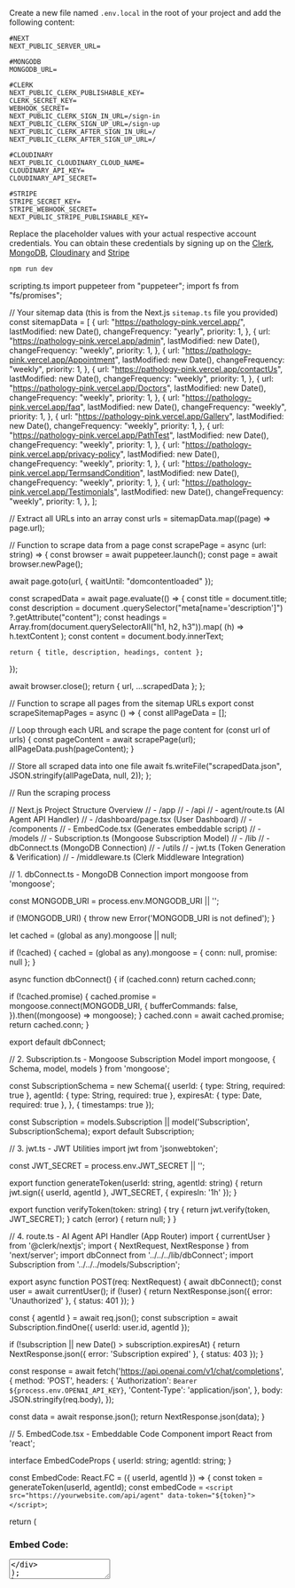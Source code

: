 Create a new file named `.env.local` in the root of your project and add the following content:

```env
#NEXT
NEXT_PUBLIC_SERVER_URL=

#MONGODB
MONGODB_URL=

#CLERK
NEXT_PUBLIC_CLERK_PUBLISHABLE_KEY=
CLERK_SECRET_KEY=
WEBHOOK_SECRET=
NEXT_PUBLIC_CLERK_SIGN_IN_URL=/sign-in
NEXT_PUBLIC_CLERK_SIGN_UP_URL=/sign-up
NEXT_PUBLIC_CLERK_AFTER_SIGN_IN_URL=/
NEXT_PUBLIC_CLERK_AFTER_SIGN_UP_URL=/

#CLOUDINARY
NEXT_PUBLIC_CLOUDINARY_CLOUD_NAME=
CLOUDINARY_API_KEY=
CLOUDINARY_API_SECRET=

#STRIPE
STRIPE_SECRET_KEY=
STRIPE_WEBHOOK_SECRET=
NEXT_PUBLIC_STRIPE_PUBLISHABLE_KEY=
```

Replace the placeholder values with your actual respective account credentials. You can obtain these credentials by signing up on the [Clerk](https://clerk.com/), [MongoDB](https://www.mongodb.com/), [Cloudinary](https://cloudinary.com/) and [Stripe](https://stripe.com)

```bash
npm run dev
```

scripting.ts
import puppeteer from "puppeteer";
import fs from "fs/promises";

// Your sitemap data (this is from the Next.js `sitemap.ts` file you provided)
const sitemapData = [
{
url: "https://pathology-pink.vercel.app/",
lastModified: new Date(),
changeFrequency: "yearly",
priority: 1,
},
{
url: "https://pathology-pink.vercel.app/admin",
lastModified: new Date(),
changeFrequency: "weekly",
priority: 1,
},
{
url: "https://pathology-pink.vercel.app/Appointment",
lastModified: new Date(),
changeFrequency: "weekly",
priority: 1,
},
{
url: "https://pathology-pink.vercel.app/contactUs",
lastModified: new Date(),
changeFrequency: "weekly",
priority: 1,
},
{
url: "https://pathology-pink.vercel.app/Doctors",
lastModified: new Date(),
changeFrequency: "weekly",
priority: 1,
},
{
url: "https://pathology-pink.vercel.app/faq",
lastModified: new Date(),
changeFrequency: "weekly",
priority: 1,
},
{
url: "https://pathology-pink.vercel.app/Gallery",
lastModified: new Date(),
changeFrequency: "weekly",
priority: 1,
},
{
url: "https://pathology-pink.vercel.app/PathTest",
lastModified: new Date(),
changeFrequency: "weekly",
priority: 1,
},
{
url: "https://pathology-pink.vercel.app/privacy-policy",
lastModified: new Date(),
changeFrequency: "weekly",
priority: 1,
},
{
url: "https://pathology-pink.vercel.app/TermsandCondition",
lastModified: new Date(),
changeFrequency: "weekly",
priority: 1,
},
{
url: "https://pathology-pink.vercel.app/Testimonials",
lastModified: new Date(),
changeFrequency: "weekly",
priority: 1,
},
];

// Extract all URLs into an array
const urls = sitemapData.map((page) => page.url);

// Function to scrape data from a page
const scrapePage = async (url: string) => {
const browser = await puppeteer.launch();
const page = await browser.newPage();

await page.goto(url, { waitUntil: "domcontentloaded" });

const scrapedData = await page.evaluate(() => {
const title = document.title;
const description = document
.querySelector("meta[name='description']")
?.getAttribute("content");
const headings = Array.from(document.querySelectorAll("h1, h2, h3")).map(
(h) => h.textContent
);
const content = document.body.innerText;

    return { title, description, headings, content };

});

await browser.close();
return { url, ...scrapedData };
};

// Function to scrape all pages from the sitemap URLs
export const scrapeSitemapPages = async () => {
const allPageData = [];

// Loop through each URL and scrape the page content
for (const url of urls) {
const pageContent = await scrapePage(url);
allPageData.push(pageContent);
}

// Store all scraped data into one file
await fs.writeFile("scrapedData.json", JSON.stringify(allPageData, null, 2));
};

// Run the scraping process

// Next.js Project Structure Overview
// - /app
// - /api
// - agent/route.ts (AI Agent API Handler)
// - /dashboard/page.tsx (User Dashboard)
// - /components
// - EmbedCode.tsx (Generates embeddable script)
// - /models
// - Subscription.ts (Mongoose Subscription Model)
// - /lib
// - dbConnect.ts (MongoDB Connection)
// - /utils
// - jwt.ts (Token Generation & Verification)
// - /middleware.ts (Clerk Middleware Integration)

// 1. dbConnect.ts - MongoDB Connection
import mongoose from 'mongoose';

const MONGODB_URI = process.env.MONGODB_URI || '';

if (!MONGODB_URI) {
throw new Error('MONGODB_URI is not defined');
}

let cached = (global as any).mongoose || null;

if (!cached) {
cached = (global as any).mongoose = { conn: null, promise: null };
}

async function dbConnect() {
if (cached.conn) return cached.conn;

if (!cached.promise) {
cached.promise = mongoose.connect(MONGODB_URI, {
bufferCommands: false,
}).then((mongoose) => mongoose);
}
cached.conn = await cached.promise;
return cached.conn;
}

export default dbConnect;

// 2. Subscription.ts - Mongoose Subscription Model
import mongoose, { Schema, model, models } from 'mongoose';

const SubscriptionSchema = new Schema({
userId: { type: String, required: true },
agentId: { type: String, required: true },
expiresAt: { type: Date, required: true },
}, { timestamps: true });

const Subscription = models.Subscription || model('Subscription', SubscriptionSchema);
export default Subscription;

// 3. jwt.ts - JWT Utilities
import jwt from 'jsonwebtoken';

const JWT_SECRET = process.env.JWT_SECRET || '';

export function generateToken(userId: string, agentId: string) {
return jwt.sign({ userId, agentId }, JWT_SECRET, { expiresIn: '1h' });
}

export function verifyToken(token: string) {
try {
return jwt.verify(token, JWT_SECRET);
} catch (error) {
return null;
}
}

// 4. route.ts - AI Agent API Handler (App Router)
import { currentUser } from '@clerk/nextjs';
import { NextRequest, NextResponse } from 'next/server';
import dbConnect from '../../../lib/dbConnect';
import Subscription from '../../../models/Subscription';

export async function POST(req: NextRequest) {
await dbConnect();
const user = await currentUser();
if (!user) {
return NextResponse.json({ error: 'Unauthorized' }, { status: 401 });
}

const { agentId } = await req.json();
const subscription = await Subscription.findOne({ userId: user.id, agentId });

if (!subscription || new Date() > subscription.expiresAt) {
return NextResponse.json({ error: 'Subscription expired' }, { status: 403 });
}

const response = await fetch('https://api.openai.com/v1/chat/completions', {
method: 'POST',
headers: {
'Authorization': `Bearer ${process.env.OPENAI_API_KEY}`,
'Content-Type': 'application/json',
},
body: JSON.stringify(req.body),
});

const data = await response.json();
return NextResponse.json(data);
}

// 5. EmbedCode.tsx - Embeddable Code Component
import React from 'react';

interface EmbedCodeProps {
userId: string;
agentId: string;
}

const EmbedCode: React.FC<EmbedCodeProps> = ({ userId, agentId }) => {
const token = generateToken(userId, agentId);
const embedCode = `<script src="https://yourwebsite.com/api/agent" data-token="${token}"></script>`;

return (

<div>
<h3>Embed Code:</h3>
<textarea
        readOnly
        className="w-full p-2 border rounded"
        value={embedCode}
        rows={4}
      />
</div>
);
};

export default EmbedCode;

// 6. page.tsx - User Dashboard (App Router)
import dbConnect from '../../lib/dbConnect';
import Subscription from '../../models/Subscription';
import EmbedCode from '../../components/EmbedCode';
import { currentUser } from '@clerk/nextjs';

export default async function Dashboard() {
await dbConnect();
const user = await currentUser();
if (!user) return <p>Unauthorized</p>;

const subscriptions = await Subscription.find({ userId: user.id });
return (

<div className="p-6">
<h1 className="text-2xl font-bold">Your Subscriptions</h1>
{subscriptions.map((sub: any) => (
<EmbedCode key={sub._id} userId={sub.userId} agentId={sub.agentId} />
))}
</div>
);
}

// 7. middleware.ts - Clerk Middleware
import { authMiddleware } from '@clerk/nextjs';

export default authMiddleware({
publicRoutes: ['/'],
afterAuth(auth, req) {
if (!auth.userId && !req.nextUrl.pathname.startsWith('/api')) {
return NextResponse.redirect('/sign-in');
}
},
});

"use client";

import { useState, useEffect, useRef } from "react";
import { useRouter } from "next/navigation";
import { z } from "zod";
import { toast } from "@/components/ui/use-toast"; // Assuming you have a toast utility
import { useForm } from "react-hook-form";
import { zodResolver } from "@hookform/resolvers/zod";
import {
AlertDialog,
AlertDialogCancel,
AlertDialogContent,
AlertDialogDescription,
AlertDialogHeader,
AlertDialogTitle,
} from "@/components/ui/alert-dialog";
import { XMarkIcon } from "@heroicons/react/24/outline";
import Script from "next/script";

const formSchema = z.object({
websiteUrl: z.string().url("Invalid URL").min(1, "Website URL is required"),
});

type FormData = z.infer<typeof formSchema>;

interface CheckoutProps {
amount: number;
razorpayplanId: string;
paypalplanId: string;
buyerId: string;
productId: string;
}
const NEXT_PUBLIC_PAYPAL_CLIENT_ID = process.env.NEXT_PUBLIC_PAYPAL_CLIENT_ID!;

export const Checkout = ({
amount,
razorpayplanId,
paypalplanId,
buyerId,
productId,
}: CheckoutProps) => {
const router = useRouter();
const [isSubmitting, setIsSubmitting] = useState(false);
const [isSubmitted, setIsSubmitted] = useState(false);
const [location, setLocation] = useState<string>("");

const paypalButtonRef = useRef<HTMLDivElement | null>(null); // Ref for PayPal container

const {
handleSubmit,
register,
formState: { errors },
} = useForm<FormData>({
resolver: zodResolver(formSchema),
});

useEffect(() => {
const fetchLocation = async () => {
try {
const res = await fetch("/api/location");
const locData = await res.json();
setLocation(locData.location.country || "US");
} catch (error) {
console.error("Error fetching location:", error);
setLocation("US");
}
};

    fetchLocation();

}, []);

// Memoize handlePayPalPayment with useCallback
const handlePayPalPayment = async () => {
if (
paypalButtonRef.current &&
typeof window !== "undefined" &&
window.paypal
) {
window.paypal
.Buttons({
createSubscription: (data: any, actions: any) => {
return actions.subscription.create({ plan_id: paypalplanId });
},
onApprove: (data: any) => {
toast({
title: "Payment Successful",
description: `Subscription ID: ${data.subscriptionID}`,
duration: 3000,
});
router.push(`/thank-you?subscriptionId=${data.subscriptionID}`);
},
})
.render(paypalButtonRef.current);
} else {
console.error(
"PayPal button container not found in DOM or PayPal SDK not loaded."
);
}
};

// Load PayPal script dynamically when needed
// useEffect(() => {
// if (
// typeof window !== "undefined" &&
// !document.getElementById("paypal-sdk")
// ) {
// const script = document.createElement("script");
// script.id = "paypal-sdk";
// script.src = `https://www.paypal.com/sdk/js?client-id=${NEXT_PUBLIC_PAYPAL_CLIENT_ID}&vault=true&intent=subscription`;
// script.onload = () => handlePayPalPayment();
// document.body.appendChild(script);
// }
// }, [handlePayPalPayment]);

const handleRazorpayPayment = async () => {
try {
const response = await fetch("/api/webhooks/razerpay/subscription", {
method: "POST",
headers: { "Content-Type": "application/json" },
body: JSON.stringify({ razorpayplanId, buyerId, productId }),
});

      const subscriptionData = await response.json();
      if (!subscriptionData.subscription) {
        throw new Error("Failed to create Razorpay subscription.");
      }

      const options = {
        key: process.env.RAZORPAY_KEY_ID!,
        subscription_id: subscriptionData.subscription,
        amount: amount * 100,
        currency: "INR",
        name: "GK Services",
        description: "Thanks for subscribing!",
        notes: {
          buyerId,
          razorpayplanId,
        },
        handler: async (response: any) => {
          const verificationResponse = await fetch(
            "/api/webhooks/razerpay/verify",
            {
              method: "POST",
              headers: { "Content-Type": "application/json" },
              body: JSON.stringify({
                razorpay_payment_id: response.razorpay_payment_id,
                razorpay_subscription_id: response.razorpay_subscription_id,
                razorpay_signature: response.razorpay_signature,
              }),
            }
          );

          const result = await verificationResponse.json();
          if (result.isOk) {
            toast({
              title: "Payment Successful",
              description: "Subscription activated successfully.",
              duration: 3000,
            });
            router.push(`/thank-you?subscriptionId=${result.subscriptionId}`);
          } else {
            throw new Error(result.message);
          }
        },
        theme: { color: "#3399cc" },
      };

      const paymentObject = new (window as any).Razorpay(options);
      paymentObject.open();
    } catch (error: any) {
      console.error("Razorpay Error:", error);
      toast({
        title: "Payment Failed",
        description: error.message,
        duration: 3000,
        className: "error-toast",
      });
    }

};

const onSubmit = async (data: FormData) => {
setIsSubmitting(true);
try {
handleRazorpayPayment();
setIsSubmitted(true);
} catch (error: any) {
console.error("Checkout Error:", error);
toast({
title: "Checkout Error",
description: error.message,
duration: 3000,
className: "error-toast",
});
} finally {
setIsSubmitting(false);
}
};

return (
<>
{!isSubmitted ? (
<AlertDialog defaultOpen>
<AlertDialogContent>
<AlertDialogHeader>
<AlertDialogTitle className="sr-only">
Enter Website URL
</AlertDialogTitle>

<div className="flex justify-between items-center">
<p className="text-lg font-bold">Enter Website URL</p>
<AlertDialogCancel>
<XMarkIcon
onClick={() => router.push(`/`)}
className="h-6 w-6 cursor-pointer"
/>
</AlertDialogCancel>
</div>
</AlertDialogHeader>
<form onSubmit={handleSubmit(onSubmit)} className="space-y-4">
<div>
<label htmlFor="websiteUrl" className="block text-sm">
Website URL
</label>
<input
id="websiteUrl"
type="url"
{...register("websiteUrl")}
className="input-field mt-2 w-full"
/>
{errors.websiteUrl && (
<p className="text-red-500 text-sm mt-1">
{errors.websiteUrl.message}
</p>
)}
</div>
<button
                type="submit"
                disabled={isSubmitting}
                className="bg-green-500 text-white py-2 px-4 rounded"
              >
{isSubmitting ? "Processing..." : "Proceed to Pay"}
</button>
</form>
<AlertDialogDescription>
Your payment method will be selected based on your location.
</AlertDialogDescription>
</AlertDialogContent>
</AlertDialog>
) : location.toLowerCase() === "india" ? (
<Script
          id="razorpay-checkout-js"
          src="https://checkout.razorpay.com/v1/checkout.js"
        />
) : (
<>
<AlertDialog defaultOpen>
<AlertDialogContent>
<AlertDialogHeader className="flex flex-row items-center  justify-between">
<AlertDialogTitle className="text-lg font-bold">
PayPal Checkout
</AlertDialogTitle>
<AlertDialogCancel onClick={() => router.push(`/`)}>
<XMarkIcon className="h-6 w-6 cursor-pointer" />
</AlertDialogCancel>
</AlertDialogHeader>
<AlertDialogDescription className="text-sm text-gray-600">
Complete your checkout using PayPal by following the
instructions below.
</AlertDialogDescription>
<Script
id="paypal-sdk"
src={`https://www.paypal.com/sdk/js?client-id=${NEXT_PUBLIC_PAYPAL_CLIENT_ID}&vault=true&intent=subscription`}
/>
</AlertDialogContent>
</AlertDialog>
</>
)}
</>
);
};
